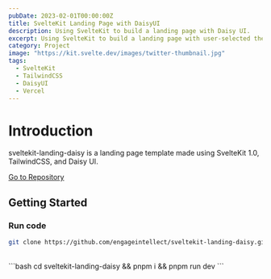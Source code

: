 ```yaml
---
pubDate: 2023-02-01T00:00:00Z
title: SvelteKit Landing Page with DaisyUI
description: Using SvelteKit to build a landing page with Daisy UI.
excerpt: Using SvelteKit to build a landing page with user-selected themes with Daisy UI.
category: Project
image: "https://kit.svelte.dev/images/twitter-thumbnail.jpg"
tags:
  - SvelteKit
  - TailwindCSS
  - DaisyUI
  - Vercel
---
```


# Introduction

sveltekit-landing-daisy is a landing page template made using SvelteKit 1.0, TailwindCSS, and Daisy UI.

<a href="https://github.com/engageintellect/sveltekit-landing-daisy" target="_blank">Go to Repository</a>

## Getting Started

### Run code

```bash
git clone https://github.com/engageintellect/sveltekit-landing-daisy.git
```

<br/>
```bash
cd sveltekit-landing-daisy && pnpm i && pnpm run dev
```
